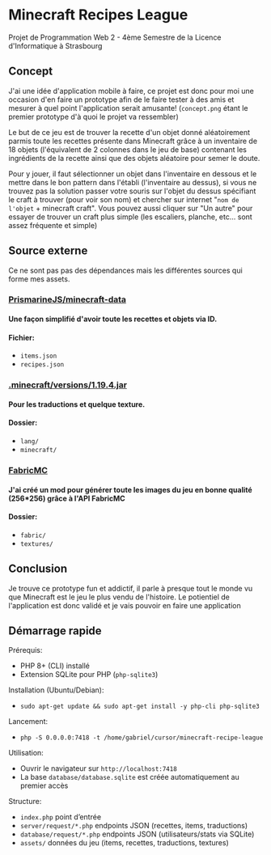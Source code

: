 

# Minecraft Recipes League

Projet de Programmation Web 2 - 4ème Semestre de la Licence d'Informatique à Strasbourg

## Concept

J'ai une idée d'application mobile à faire, ce projet est donc pour moi une occasion d'en faire un prototype afin de le faire tester à des amis et mesurer à quel point l'application serait amusante! (`concept.png` étant le premier prototype d'à quoi le projet va ressembler)

Le but de ce jeu est de trouver la recette d'un objet donné aléatoirement parmis toute les recettes présente dans Minecraft grâce à un inventaire de 18 objets (l'équivalent de 2 colonnes dans le jeu de base) contenant les ingrédients de la recette ainsi que des objets aléatoire pour semer le doute.

Pour y jouer, il faut sélectionner un objet dans l'inventaire en dessous et le mettre dans le bon pattern dans l'établi (l'inventaire au dessus), si vous ne trouvez pas la solution passer votre souris sur l'objet du dessus spécifiant le craft à trouver (pour voir son nom) et chercher sur internet "`nom de l'objet` + minecraft craft". Vous pouvez aussi cliquer sur "Un autre" pour essayer de trouver un craft plus simple (les escaliers, planche, etc... sont assez fréquente et simple)

## Source externe

Ce ne sont pas pas des dépendances mais les différentes sources qui forme mes assets.

### [PrismarineJS/minecraft-data](https://github.com/PrismarineJS/minecraft-data/tree/master/data/pc/1.19)
#### Une façon simplifié d'avoir toute les recettes et objets via ID.
#### Fichier:
- `items.json`
- `recipes.json`

### [.minecraft/versions/1.19.4.jar](https://piston-data.mojang.com/v1/objects/958928a560c9167687bea0cefeb7375da1e552a8/client.jar)
#### Pour les traductions et quelque texture.
#### Dossier:
- `lang/`
- `minecraft/`

### [FabricMC](https://fabricmc.net/)
#### J'ai créé un mod pour générer toute les images du jeu en bonne qualité (256*256) grâce à l'API FabricMC
#### Dossier:
- `fabric/`
- `textures/`

## Conclusion

Je trouve ce prototype fun et addictif, il parle à presque tout le monde vu que Minecraft est le jeu le plus vendu de l'histoire. Le potientiel de l'application est donc validé et je vais pouvoir en faire une application 

## Démarrage rapide

Prérequis:
- PHP 8+ (CLI) installé
- Extension SQLite pour PHP (`php-sqlite3`)

Installation (Ubuntu/Debian):
- `sudo apt-get update && sudo apt-get install -y php-cli php-sqlite3`

Lancement:
- `php -S 0.0.0.0:7418 -t /home/gabriel/cursor/minecraft-recipe-league`

Utilisation:
- Ouvrir le navigateur sur `http://localhost:7418`
- La base `database/database.sqlite` est créée automatiquement au premier accès

Structure:
- `index.php` point d’entrée
- `server/request/*.php` endpoints JSON (recettes, items, traductions)
- `database/request/*.php` endpoints JSON (utilisateurs/stats via SQLite)
- `assets/` données du jeu (items, recettes, traductions, textures)

